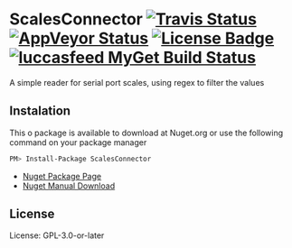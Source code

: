  ScalesConnector [![Travis Status](https://api.travis-ci.org/Monteiro-s/ScalesConnector.svg?branch=master)](//travis-ci.org/Monteiro-s/ScalesConnector) [![AppVeyor Status](https://ci.appveyor.com/api/projects/status/6sxhxye8wqr8ys7b/branch/master?svg=true)](https://ci.appveyor.com/project/luccasmf/scalesconnector/branch/master) [![License Badge](https://img.shields.io/badge/license-GPL%203.0-brightgreen.svg)](https://github.com/Monteiro-s/ScalesConnector/blob/master/LICENSE) [![luccasfeed MyGet Build Status](https://www.myget.org/BuildSource/Badge/luccasfeed?identifier=dbd922e3-6f1b-488d-ac02-1e64a866f54c)](https://www.myget.org/)
========

A simple reader for serial port scales, using regex to filter the values


## Instalation

This o package is available to download at Nuget.org or use the following command on your package manager

```sh
PM> Install-Package ScalesConnector
```

* [Nuget Package Page](https://www.nuget.org/packages/ScalesConnector/)
* [Nuget Manual Download](https://www.nuget.org/api/v2/package/ScalesConnector/)


## License
License: GPL-3.0-or-later


